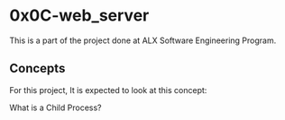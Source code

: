 # 0x0C-web_server

This is a part of the project done at ALX Software Engineering Program.

## Concepts

For this project, It is expected to look at this concept:

What is a Child Process? 
